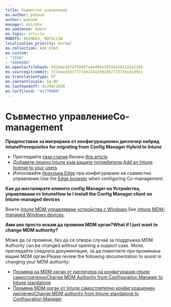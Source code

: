 ```yaml
---
title: Съвместно управление
ms.author: pebaum
author: pebaum
manager: mnirkhe
ms.audience: Admin
ms.topic: article
ROBOTS: NOINDEX, NOFOLLOW
localization_priority: Normal
ms.collection: Adm_O365
ms.custom:
- "1556"
- "9000080"
ms.openlocfilehash: bd19ae3bfdf5005fe4e495e78749a393128a2184
ms.sourcegitcommit: 317eeed39c7777a922442992d67733726c41d9e1
ms.translationtype: MT
ms.contentlocale: bg-BG
ms.lasthandoff: 02/04/2020
ms.locfileid: "41770880"
---
```

# <a name="co-management"></a><span data-ttu-id="348d8-102">Съвместно управление</span><span class="sxs-lookup"><span data-stu-id="348d8-102">Co-management</span></span>

<span data-ttu-id="348d8-103">**Предпоставки за мигриране от конфигурационен диспечер хибрид intune**</span><span class="sxs-lookup"><span data-stu-id="348d8-103">**Prerequisites for migrating from Config Manager Hybrid to Intune**</span></span>

- <span data-ttu-id="348d8-104">Прегледайте [тази статия](https://docs.microsoft.com/configmgr/mdm/deploy-use/migrate-hybridmdm-to-intunesa).</span><span class="sxs-lookup"><span data-stu-id="348d8-104">Review [this article](https://docs.microsoft.com/configmgr/mdm/deploy-use/migrate-hybridmdm-to-intunesa).</span></span>
- <span data-ttu-id="348d8-105">[Добавете лиценз Intune към вашите потребители](https://docs.microsoft.com/intune/licenses-assign).</span><span class="sxs-lookup"><span data-stu-id="348d8-105">[Add an Intune license to your users](https://docs.microsoft.com/intune/licenses-assign).</span></span>
- <span data-ttu-id="348d8-106">Използвайте [браузъра Edge](https://www.microsoft.com/windows/microsoft-edge) при конфигуриране на съвместно управление.</span><span class="sxs-lookup"><span data-stu-id="348d8-106">Use the [Edge browser](https://www.microsoft.com/windows/microsoft-edge) when configuring Co-management.</span></span>

<span data-ttu-id="348d8-107">**Как да инсталирате клиента config Manager на Устройства, управлявани от Intune**</span><span class="sxs-lookup"><span data-stu-id="348d8-107">**How to I install the Config Manager client on Intune-managed devices**</span></span>

<span data-ttu-id="348d8-108">Вижте [Intune MDM управлявани устройства с Windows](https://docs.microsoft.com/configmgr/core/clients/deploy/deploy-clients-to-windows-computers#bkmk_mdm).</span><span class="sxs-lookup"><span data-stu-id="348d8-108">See [Intune MDM-managed Windows devices](https://docs.microsoft.com/configmgr/core/clients/deploy/deploy-clients-to-windows-computers#bkmk_mdm).</span></span>

<span data-ttu-id="348d8-109">**Ами ако просто искам да променя MDM орган?**</span><span class="sxs-lookup"><span data-stu-id="348d8-109">**What if I just want to change MDM authority?**</span></span>

<span data-ttu-id="348d8-110">Може да се промени, без да се отвори случай за поддръжка.</span><span class="sxs-lookup"><span data-stu-id="348d8-110">MDM Authority can be changed without opening a support case.</span></span> <span data-ttu-id="348d8-111">Моля, прегледайте следната документация, за да помогнете при промянана вашия MDM орган:</span><span class="sxs-lookup"><span data-stu-id="348d8-111">Please review the following documentation to assist in changing your MDM authority:</span></span>

- [<span data-ttu-id="348d8-112">Промяна на MDM орган от диспечера на конфигурация intune самостоятелно</span><span class="sxs-lookup"><span data-stu-id="348d8-112">Change MDM Authority from Configuration Manager to Intune standalone</span></span>](https://docs.microsoft.com/configmgr/mdm/deploy-use/migrate-change-mdm-authority)
- [<span data-ttu-id="348d8-113">Промяна MDM орган от Intune самостоятелно конфигурационен диспечер</span><span class="sxs-lookup"><span data-stu-id="348d8-113">Change MDM authority from Intune standalone to Configuration Manager</span></span>](https://docs.microsoft.com/configmgr/mdm/deploy-use/change-mdm-authority)
